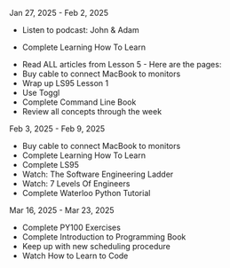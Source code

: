 Jan 27, 2025 - Feb 2, 2025
- Listen to podcast: John & Adam
* Complete Learning How To Learn 
- Read ALL articles from Lesson 5 - Here are the pages:
- Buy cable to connect MacBook to monitors
- Wrap up LS95 Lesson 1
- Use Toggl
- Complete Command Line Book
- Review all concepts through the week

Feb 3, 2025 - Feb 9, 2025
- Buy cable to connect MacBook to monitors
- Complete Learning How To Learn 
- Complete LS95
- Watch: The Software Engineering Ladder
- Watch: 7 Levels Of Engineers 
- Complete Waterloo Python Tutorial

Mar 16, 2025 - Mar 23, 2025
- Complete PY100 Exercises
- Complete Introduction to Programming Book
- Keep up with new scheduling procedure
- Watch How to Learn to Code